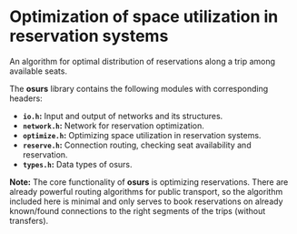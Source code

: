 # Optimization of space utilization in reservation systems

An algorithm for optimal distribution of reservations along a trip among available seats.

The **osurs** library contains the following modules with corresponding headers:

- **`io.h`:** Input and output of networks and its structures.
- **`network.h`:** Network for reservation optimization.
- **`optimize.h`:** Optimizing space utilization in reservation systems.
- **`reserve.h`:** Connection routing, checking seat availability and reservation.
- **`types.h`:** Data types of osurs.

**Note:** The core functionality of **osurs** is optimizing reservations. There are already powerful routing algorithms for public transport, so the algorithm included here is minimal and only serves to book reservations on already known/found connections to the right segments of the trips (without transfers).
